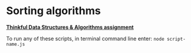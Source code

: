 # Sorting algorithms

**[Thinkful Data Structures & Algorithms assignment](https://courses.thinkful.com/dsa-v1/checkpoint/10#assignment)**

To run any of these scripts, in terminal command line enter: `node script-name.js`



<br />